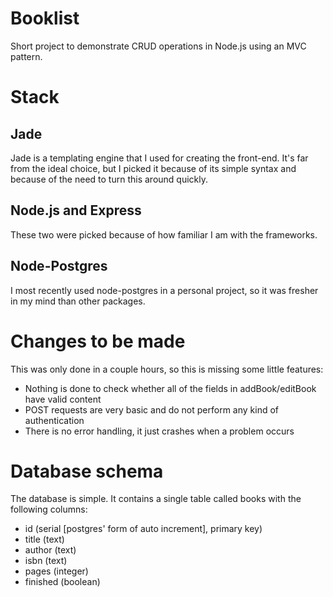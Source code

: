 # Booklist

Short project to demonstrate CRUD operations in Node.js using an MVC pattern.

# Stack
## Jade
Jade is a templating engine that I used for creating the front-end. It's far from the ideal choice, but I picked it because of its simple syntax and because of the need to turn this around quickly.

## Node.js and Express
These two were picked because of how familiar I am with the frameworks.

## Node-Postgres
I most recently used node-postgres in a personal project, so it was fresher in my mind than other packages.

# Changes to be made
This was only done in a couple hours, so this is missing some little features:
* Nothing is done to check whether all of the fields in addBook/editBook have valid content
* POST requests are very basic and do not perform any kind of authentication
* There is no error handling, it just crashes when a problem occurs

# Database schema
The database is simple. It contains a single table called books with the following columns:

* id (serial [postgres' form of auto increment], primary key)
* title (text)
* author (text)
* isbn (text)
* pages (integer)
* finished (boolean)
